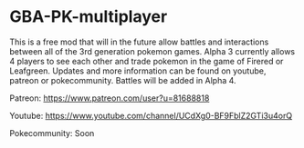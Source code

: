 # GBA-PK-multiplayer

This is a free mod that will in the future allow battles and interactions between all of the 3rd generation pokemon games. Alpha 3 currently allows 4 players to see each other and trade pokemon in the game of Firered or Leafgreen. Updates and more information can be found on youtube, patreon or pokecommunity.
Battles will be added in Alpha 4.


Patreon: https://www.patreon.com/user?u=81688818


Youtube: https://www.youtube.com/channel/UCdXg0-BF9FblZ2GTi3u4orQ


Pokecommunity: Soon

